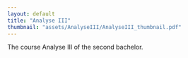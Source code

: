 ```yaml
---
layout: default
title: "Analyse III"
thumbnail: "assets/AnalyseIII/AnalyseIII_thumbnail.pdf"
---
```

The course Analyse III of the second bachelor.

<html>
  <head>
    <meta charset="utf-8" />
        <meta name="viewport" content="width=device-width">
  </head>
  <body>
    <object data="{{ site.baseurl }}/assets/AnalyseIII/AnalyseIII.pdf" type="application/pdf" style="min-height:100vh;width:100%"></object>
  </body>
</html>


